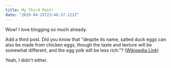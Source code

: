 ```yaml
---
title: My Third Post!
date: "2019-04-25T23:46:37.121Z"
---
```


Wow! I love blogging so much already.

Add a third post. Did you know that "despite its name, salted duck eggs can also be made from
chicken eggs, though the taste and texture will be somewhat different, and the
egg yolk will be less rich."?
([Wikipedia Link](http://en.wikipedia.org/wiki/Salted_duck_egg))

Yeah, I didn't either.
